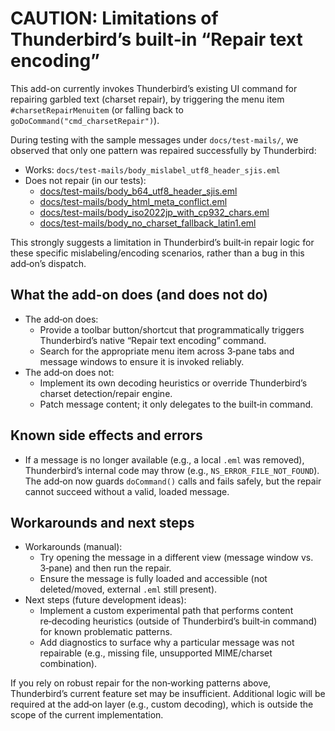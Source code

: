 # CAUTION: Limitations of Thunderbird’s built‑in “Repair text encoding”

This add-on currently invokes Thunderbird’s existing UI command for repairing garbled text (charset repair), by triggering the menu item `#charsetRepairMenuitem` (or falling back to `goDoCommand("cmd_charsetRepair")`).

During testing with the sample messages under `docs/test-mails/`, we observed that only one pattern was repaired successfully by Thunderbird:

- Works: `docs/test-mails/body_mislabel_utf8_header_sjis.eml`
- Does not repair (in our tests):
  - [docs/test-mails/body_b64_utf8_header_sjis.eml](test-mails/body_b64_utf8_header_sjis.eml)
  - [docs/test-mails/body_html_meta_conflict.eml](test-mails/body_html_meta_conflict.eml)
  - [docs/test-mails/body_iso2022jp_with_cp932_chars.eml](test-mails/body_iso2022jp_with_cp932_chars.eml)
  - [docs/test-mails/body_no_charset_fallback_latin1.eml](test-mails/body_no_charset_fallback_latin1.eml)

This strongly suggests a limitation in Thunderbird’s built‑in repair logic for these specific mislabeling/encoding scenarios, rather than a bug in this add‑on’s dispatch.

## What the add-on does (and does not do)

- The add‑on does:
  - Provide a toolbar button/shortcut that programmatically triggers Thunderbird’s native “Repair text encoding” command.
  - Search for the appropriate menu item across 3‑pane tabs and message windows to ensure it is invoked reliably.
- The add‑on does not:
  - Implement its own decoding heuristics or override Thunderbird’s charset detection/repair engine.
  - Patch message content; it only delegates to the built‑in command.

## Known side effects and errors

- If a message is no longer available (e.g., a local `.eml` was removed), Thunderbird’s internal code may throw (e.g., `NS_ERROR_FILE_NOT_FOUND`). The add‑on now guards `doCommand()` calls and fails safely, but the repair cannot succeed without a valid, loaded message.

## Workarounds and next steps

- Workarounds (manual):
  - Try opening the message in a different view (message window vs. 3‑pane) and then run the repair.
  - Ensure the message is fully loaded and accessible (not deleted/moved, external `.eml` still present).
- Next steps (future development ideas):
  - Implement a custom experimental path that performs content re‑decoding heuristics (outside of Thunderbird’s built‑in command) for known problematic patterns.
  - Add diagnostics to surface why a particular message was not repairable (e.g., missing file, unsupported MIME/charset combination).

If you rely on robust repair for the non‑working patterns above, Thunderbird’s current feature set may be insufficient. Additional logic will be required at the add‑on layer (e.g., custom decoding), which is outside the scope of the current implementation.
